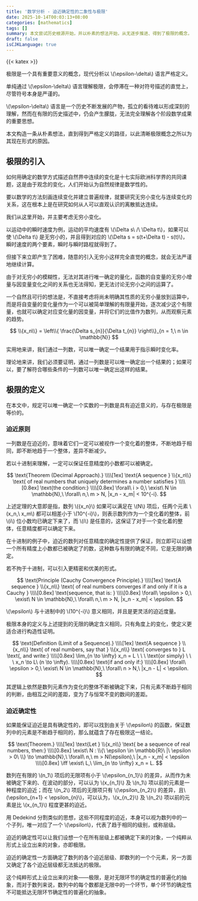 ```yaml
---
title: '数学分析 - 迫近确定性的二象性与极限'
date: 2025-10-14T00:03:13+08:00
categories: [mathematics]
tags: []
summary: 本文尝试历史根源开始，并以朴素的想法开始，从无逐步推进、得到了极限的概念，并分析概念背后的方法论、逻辑和哲学，试图解释其思维结构。
draft: false
isCJKLanguage: true
---
```

{{< katex >}}

极限是一个具有重要意义的概念，现代分析以 \\(\epsilon-\delta\\) 语言严格定义。

单纯通过 \\(\epsilon-\delta\\) 语言理解极限，会停滞在一种对符号描述的直觉上，尽管符号本身是严谨的。

\\(\epsilon-\delta\\) 语言是一个历史不断发展的产物，孤立的看待难以形成深刻的理解，然而在有限的历史描述中，仍会产生朦胧，无法完全理解各个阶段数学成果的重要思想。

本文构造一条从朴素想法，直到得到严格定义的路径，以此清晰极限概念之所以为其现在形式的原因。

## 极限的引入

如何用确定的数学方式描述自然界中连续的变化是十七实际欧洲科学界的共同课题，这是由于观念的变化，人们开始认为自然规律是数学性的。

要以数学的方法刻画连续变化并建立普遍规律，就要研究无穷小变化与连续变化的关系，这在根本上是在研究如何从人可以直观认识的离散抵达连续。

我们从这里开始，并主要考虑无穷小变化。

以运动中的瞬时速度为例，运动的平均速度有 \\(\Delta s\ /\ \Delta t\\)，如果可以使 \\(\Delta t\\) 是无穷小的，并且得到对应的 \\(\Delta s = s(t+\Delta t) - s(t)\\)，瞬时速度的两个要素，瞬时与瞬时路程就得到了。

但接下来立即产生了困难，随意的引入无穷小这样完全直觉的概念，就会无法严谨地继续计算。

由于对无穷小的模糊性，无法对其进行唯一确定的量化，函数的自变量的无穷小增量与因变量变化之间的关系也无法得知，更无法讨论无穷小之间的运算了。

一个自然且可行的想法是，不直接考虑将尚未明确其性质的无穷小量放到运算中，而是将自变量的变化量作为一个可以被简单理解的有限量开始，逐次减少这个有限量，也就可以确定对应变化量的因变量，并将它们的比值作为数列，从而观察元素的趋势。

$$
    \\{x_n\\} = \left\\{ \frac{\Delta s_{n}}{\Delta t_{n}} \right\\}_{n = 1,\ n \in \mathbb{N}}
$$

实用地来讲，我们通过一列数，可以唯一确定一个结果用于指示瞬时变化率。

理论地来讲，我们必须要证明，通过一列数是可以唯一确定出一个结果的；如果可以，要了解符合哪些条件的一列数可以唯一确定出这样的结果。

## 极限的定义

在本文中，规定可以唯一确定一个实数的一列数是具有迫近意义的，与存在极限是等价的。

### 迫近原则

一列数是在迫近的，意味着它们一定可以被视作一个变化着的整体，不断地趋于相同，即不断地趋于一个整体，差异不断减少。

若以十进制来理解，一定可以保证任意精度的小数都可以被确定。

$$
    \text{Theorem (Decimal Approach).} \\\\[1ex]
    \text{A sequence } \\{x_n\\} \text{ of real numbers that uniquely determines a number satisfies } \\\\[0.8ex]
    \text{the condition:} \\\\[0.8ex]
    \forall\ i > 0,\ \exist\ N \in \mathbb{N},\ \forall\ n,\ m > N, |x_n - x_m| < 10^{-i}.
$$

上述定理的大意即是指，数列 \\({x_n}\\) 如果可以满足在 \\(N\\) 项后，任两个元素 \\(x_n,\ x_m\\) 都可以相差小于 \\(10^{-i}\\)，则表示数列作为一个变化着的整体，前 \\(i\\) 位小数均已确定下来了，而 \\(i\\) 是任意的，这保证了对于一个变化着的整体，任意精度都可以确定下来。

在十进制的例子中，迫近的数列对任意精度的确定性提供了保证，则立即可以设想一个所有精度上小数都已被确定了的数，这种数与有限的确定不同，它是无限的确定。

若不拘于十进制，可以引入更精密和优美的形式。

$$
    \text{Principle (Cauchy Convergence Principle).} \\\\[1ex]
    \text{A sequence } \\{x_n\\} \text{ of real numbers converges if and only if it is a Cauchy } \\\\[0.8ex]
    \text{sequence, that is: } \\\\[0.8ex]
    \forall\ \epsilon > 0,\ \exist\ N \in \mathbb{N},\ \forall\ n,\ m > N, |x_n - x_m| < \epsilon.
$$

\\(\epsilon\\) 与十进制中的 \\(10^{-i}\\) 意义相同，并且是更灵活的迫近度量。

极限本身的定义与上述提到的无限的确定含义相同，只有角度上的变化，使定义更适合进行构造性证明。

$$
    \text{Definition (Limit of a Sequence).} \\\\[1ex]
    \text{A sequence } \\{x_n\\} \text{ of real numbers, say that } \\{x_n\\} \text{ converges to } L \text{, and write:} \\\\[0.8ex]
        \lim_{n \to \infty} x_n = L \ \ \ \text{or simply} \ \ \ x_n \to L\ (n \to \infty). \\\\[0.8ex]
    \text{if and only if:} \\\\[0.8ex]
    \forall\ \epsilon > 0,\ \exist\ N \in \mathbb{N},\ \forall\ n > N,\ |x_n - L| < \epsilon.
$$

其逻辑上依然是数列元素作为变化的整体不断被确定下来，只有元素不断趋于相同的判断，由相互之间的差距，变为了与恒常不变的数间的差距。

### 迫近确定性

如果能保证迫近是具有确定性的，即可以找到由关于 \\(\epsilon\\) 的函数，保证数列中的元素是不断趋于相同的，那么就蕴含了存在极限这一结论。

$$
    \text{Theorem.} \\\\[1ex]
    \text{Let } \\{x_n\\} \text{ be a sequence of real numbers, then:} \\\\[0.8ex]
    \exist\ N : \\{\ \epsilon \in \mathbb{R}\ |\ \epsilon > 0\ \\} \to \mathbb{N},\ \forall\ n,\ m > N(\epsilon),\ |x_n - x_m| < \epsilon \\\\[0.8ex]
    \iff \exist\ L,\ \lim_{n \to \infty} x_n = L.
$$

数列在有限的 \\(n_1\\) 项后的无限项有小于 \\(\epsilon_{n_1}\\) 的差异，从而作为未被确定下来的、在波动的部分，可以认为 \\(x_{n_1}\\) 及 \\(n_1\\) 项以前的元素是一种程度的迫近；而在 \\(n_2\\) 项后的无限项只有 \\(\epsilon_{n_2}\\) 的差异，且\\(\epsilon_{n+1} < \epsilon_{n}\\)，可以认为，\\(x_{n_2}\\) 及 \\(n_2\\) 项以前的元素是比 \\(x_{n_1}\\) 程度更甚的迫近。

用 Dedekind 分割类似的思想，这些不同程度的迫近，本身可以视为数列中的一个子列，唯一对应了一个 \\(\epsilon\\)，代表了趋于相同的级别，或称层级。

迫近的确定性可以让我们设想一个在所有层级上都被确定下来的对象，一个纯粹从形式上设立出来的对象，亦即极限。

迫近的确定性一方面确定了数列的各个迫近层级、即数列的一个个元素，另一方面又确定了各个迫近层级都无法抵达的极限。

这个纯粹形式上设立出来的对象——极限，是对无限环节的确定性的普遍化的抽象，而对于数列来说，数列中的每个数都是无限中的一个环节，单个环节的确定性不可能抵达无限环节确定性的普遍化的抽象。

